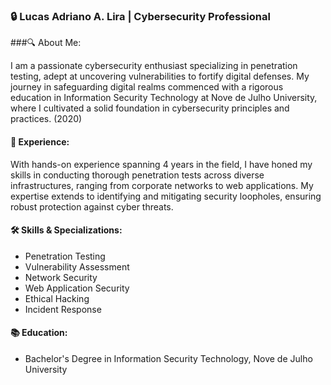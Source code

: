 ### 🔒 Lucas Adriano A. Lira | Cybersecurity Professional

###🔍 About Me:

I am a passionate cybersecurity enthusiast specializing in penetration testing, adept at uncovering vulnerabilities to fortify digital defenses. My journey in safeguarding digital realms commenced with a rigorous education in Information Security Technology at Nove de Julho University, where I cultivated a solid foundation in cybersecurity principles and practices. (2020)

#### 💼 Experience:
With hands-on experience spanning 4 years in the field, I have honed my skills in conducting thorough penetration tests across diverse infrastructures, ranging from corporate networks to web applications. My expertise extends to identifying and mitigating security loopholes, ensuring robust protection against cyber threats.

#### 🛠️ Skills & Specializations:
- Penetration Testing
- Vulnerability Assessment
- Network Security
- Web Application Security
- Ethical Hacking
- Incident Response

#### 📚 Education:
- Bachelor's Degree in Information Security Technology, Nove de Julho University
